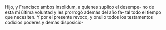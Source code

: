 Hijo, y Francisco ambos insolidum, a quienes suplico el desempe- no de esta mi última voluntad y les prorrogó además del año fa- tal todo el tiempo que necesiten. Y por el presente revoco, y onullo todos los testamentos codicios poderes y demás disposicio-